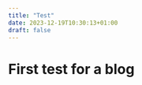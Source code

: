 ```yaml
---
title: "Test"
date: 2023-12-19T10:30:13+01:00
draft: false
---
```



First test for a blog
=====================
